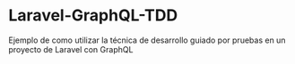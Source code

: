 # Laravel-GraphQL-TDD
Ejemplo de como utilizar la técnica de desarrollo guiado por pruebas en un proyecto de Laravel con GraphQL
